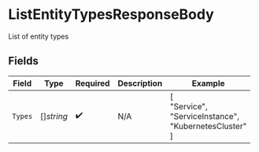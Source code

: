 # ListEntityTypesResponseBody

List of entity types


## Fields

| Field                                                 | Type                                                  | Required                                              | Description                                           | Example                                               |
| ----------------------------------------------------- | ----------------------------------------------------- | ----------------------------------------------------- | ----------------------------------------------------- | ----------------------------------------------------- |
| `Types`                                               | []*string*                                            | :heavy_check_mark:                                    | N/A                                                   | [<br/>"Service",<br/>"ServiceInstance",<br/>"KubernetesCluster"<br/>] |